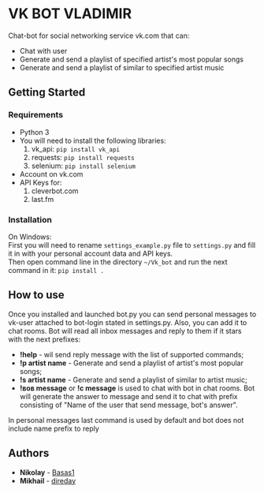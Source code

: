 # VK BOT VLADIMIR
Chat-bot for social networking service vk.com that can:  
* Chat with user
* Generate and send a playlist of specified artist's most popular songs
* Generate and send a playlist of similar to specified artist music


## Getting Started
### Requirements
* Python 3
* You will need to install the following libraries:  
    1. vk_api: `pip install vk_api`
    2. requests: `pip install requests`
    3. selenium: `pip install selenium`
* Account on vk.com
* API Keys for:  
    1. cleverbot.com
    2. last.fm  

### Installation
On Windows:  
First you will need to rename `settings_example.py` file to `settings.py` and fill it in with your personal 
account data and API keys.  
Then open command line in the directory `~/Vk_bot` and run the next command in it: `pip install .`

## How to use
Once you installed and launched bot.py you can send personal messages to vk-user attached to bot-login stated 
in settings.py. Also, you can add it to chat rooms. Bot will read all inbox messages and reply to them if it 
stars with the next prefixes:  
* **!help** - wil send reply message with the list of supported commands;  
* **!p artist name** - Generate and send a playlist of artist's most popular songs;  
* **!s artist name** - Generate and send a playlist of similar to artist music;  
* **!вов message** or **!c message** is used to chat with bot in chat rooms. Bot will generate the answer to message
and send it to chat with prefix consisting of "Name of the user that send message, bot's answer".  

In personal messages last command is used by default and bot does not include name prefix to reply


## Authors
* **Nikolay** - [Basas1](https://github.com/Basas1)
* **Mikhail** - [direday](https://github.com/direday)


